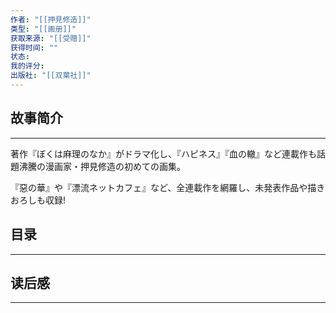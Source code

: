 ```yaml
---
作者: "[[押見修造]]"
类型: "[[画册]]"
获取来源: "[[受赠]]"
获得时间: ""
状态: 
我的评分: 
出版社: "[[双葉社]]"
---
```

## 故事简介
---
著作『ぼくは麻理のなか』がドラマ化し、『ハピネス』『血の轍』など連載作も話題沸騰の漫画家・押見修造の初めての画集。

『惡の華』や『漂流ネットカフェ』など、全連載作を網羅し、未発表作品や描きおろしも収録!
## 目录
---


## 读后感
---
